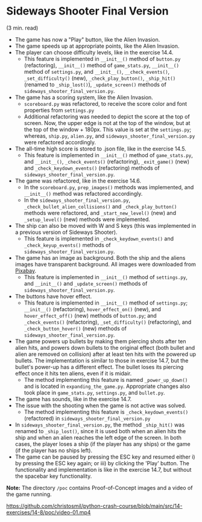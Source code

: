 # Sideways Shooter Final Version

(3 min. read)

- The game has now a "Play" button, like the Alien Invasion.
- The game speeds up at appropriate points, like the Alien Invasion.
- The player can choose difficulty levels, like in the exercise 14.4.
	- This feature is implemented in `__init__()` method of `button.py` (refactoring), `__init__()` method of `game_stats.py`, `__init__()` method of `settings.py`, and `__init__()`, `__check_events()`, `_set_difficulty()` (new), `_check_play_button()`, `_ship_hit()` (renamed to `_ship_lost()`), `_update_screen()` methods of `sideways_shooter_final_version.py`.
- The game has a scoring system, like the Alien Invasion.
	- `scoreboard.py` was refactored, to receive the score color and font properties from `settings.py`
	- Additional refactoring was needed to depict the score at the top of screen. Now, the upper edge is not at the top of the window, but at the top of the window + 180px. This value is set at the `settings.py`; whereas, `ship.py`, `alien.py`, and `sideways_shooter_final_version.py` were refactored accordingly.
- The all-time high score is stored to .json file, like in the exercise 14.5.
	- This feature is implemented in `__init__()` method of `game_stats.py`, and `__init__()`, `_check_events()` (refactoring), `_exit_game()` (new) and `_check_keydown_events()` (refactoring) methods of `sideways_shooter_final_version.py`.
- The game was refactored, like in the exercise 14.6.
	- In the `scoreboard.py`, `prep_images()` methods was implemented, and `__init__()` method was refactored accordingly.
	- In the `sideways_shooter_final_version.py`, `_check_bullet_alien_collisions()` and `_check_play_button()` methods were refactored, and `_start_new_level()` (new) and `_setup_level()` (new) methods were implemented.
- The ship can also be moved with W and S keys (this was implemented in a previous version of Sideways Shooter).
	- This feature is implemented in `_check_keydown_events()` and `_check_keyup_events()` methods of `sideways_shooter_final_version.py`.
- The game has an image as background. Both the ship and the aliens images have transparent background. All images were downloaded from [Pixabay](https://pixabay.com/).
	- This feature is implemented in `__init__()` method of `settings.py`, and `__init__()` and `_update_screen()` methods of `sideways_shooter_final_version.py`.
- The buttons have hover effect.
	- This feature is implemented in `__init__()` method of `settings.py`; `__init__()` (refactoring), `hover_effect_on()` (new), and `hover_effect_off()` (new) methods of `button.py`; and `_check_events()` (refactoring), `_set_difficulty()` (refactoring), and `_check_button_hover()` (new) methods of `sideways_shooter_final_version.py`.
- The game powers up bullets by making them piercing shots after ten alien hits, and powers down bullets to the original effect (both bullet and alien are removed on collision) after at least ten hits with the powered up bullets. The implementation is similar to those in exercise 14.7, but the bullet's power-up has a different effect. The bullet loses its piercing effect once it hits ten aliens, even if it is midair.
	- The method implementing this feature is named `_power_up_down()` and is located in `expanding_the_game.py`. Appropriate changes also took place in `game_stats.py`, `settings.py`, and `bullet.py`.
- The game has sounds, like in the exercise 14.7.
- The issue with the shooting when the game is not active was solved.
	- The method implementing this feature is `_check_keydown_events()` (refactored) in `sideways_shooter_final_version.py`
- In `sideways_shooter_final_version.py`, the method `_ship_hit()` was renamed to `_ship_lost()`, since it is used both when an alien hits the ship and when an alien reaches the left edge of the screen. In both cases, the player loses a ship (if the player has any ships) or the game (if the player has no ships left).
- The game can be paused by pressing the ESC key and resumed either i) by pressing the ESC key again; or iii) by clicking the 'Play' button. The functionality and implementation is like in the exercise 14.7, but without the spacebar key functionality.

**Note:** The directory `/poc` contains Proof-of-Concept images and a video of the game running.

https://github.com/christosmil/python-crash-course/blob/main/src/14-exercises/14-8/poc/video-01.mp4